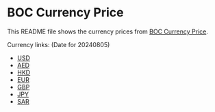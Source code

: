 # BOC Currency Price

This README file shows the currency prices from [BOC Currency Price](https://www.boc.cn/sourcedb/whpj/).

Currency links: (Date for 20240805)

- [USD](https://bocurrencyprice.techina.science/BOC_CURRENCY_PRICE/USD/20240805.json)
- [AED](https://bocurrencyprice.techina.science/BOC_CURRENCY_PRICE/AED/20240805.json)
- [HKD](https://bocurrencyprice.techina.science/BOC_CURRENCY_PRICE/HKD/20240805.json)
- [EUR](https://bocurrencyprice.techina.science/BOC_CURRENCY_PRICE/EUR/20240805.json)
- [GBP](https://bocurrencyprice.techina.science/BOC_CURRENCY_PRICE/GBP/20240805.json)
- [JPY](https://bocurrencyprice.techina.science/BOC_CURRENCY_PRICE/JPY/20240805.json)
- [SAR](https://bocurrencyprice.techina.science/BOC_CURRENCY_PRICE/SAR/20240805.json)
